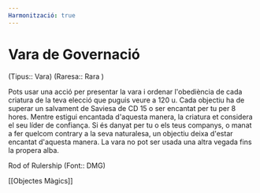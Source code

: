 ```yaml
---
Harmonització: true
---
```

# Vara de Governació

(Tipus:: Vara) (Raresa:: Rara )

Pots usar una acció per presentar la vara i ordenar l'obediència de cada criatura de la teva elecció que puguis veure a 120 u. Cada objectiu ha de superar un salvament de Saviesa de CD 15 o ser encantat per tu per 8 hores. Mentre estigui encantada d'aquesta manera, la criatura et considera el seu líder de confiança. Si és danyat per tu o els teus companys, o manat a fer quelcom contrary a la seva naturalesa, un objectiu deixa d'estar encantat d'aquesta manera. La vara no pot ser usada una altra vegada fins la propera alba.

Rod of Rulership (Font:: DMG)

[[Objectes Màgics]]